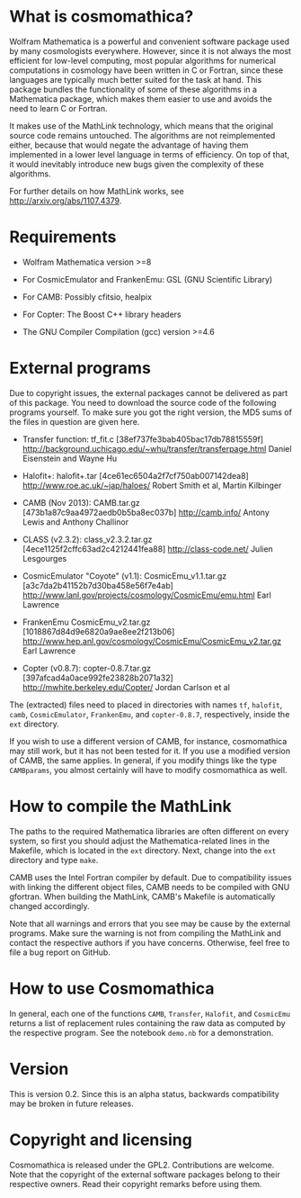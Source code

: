What is cosmomathica?
=====================

Wolfram Mathematica is a powerful and convenient software package used by
many cosmologists everywhere. However, since it is not always the most
efficient for low-level computing, most popular algorithms for numerical
computations in cosmology have been written in C or Fortran, since these
languages are typically much better suited for the task at hand. This
package bundles the functionality of some of these algorithms in
a Mathematica package, which makes them easier to use and avoids the need to
learn C or Fortran.

It makes use of the MathLink technology, which means that the original
source code remains untouched. The algorithms are not reimplemented either,
because that would negate the advantage of having them implemented in
a lower level language in terms of efficiency. On top of that, it would
inevitably introduce new bugs given the complexity of these algorithms.

For further details on how MathLink works, see
http://arxiv.org/abs/1107.4379.



Requirements
============

  * Wolfram Mathematica version >=8

  * For CosmicEmulator and FrankenEmu: GSL (GNU Scientific Library)

  * For CAMB: Possibly cfitsio, healpix

  * For Copter: The Boost C++ library headers

  * The GNU Compiler Compilation (gcc) version >=4.6



External programs
=================

Due to copyright issues, the external packages cannot be delivered as part
of this package. You need to download the source code of the following
programs yourself. To make sure you got the right version, the MD5 sums of
the files in question are given here.

  * Transfer function: 
    tf_fit.c                [38ef737fe3bab405bac17db78815559f]
    http://background.uchicago.edu/~whu/transfer/transferpage.html
    Daniel Eisenstein and Wayne Hu 

  * Halofit+:
    halofit+.tar            [4ce61ec6504a2f7cf750ab007142dea8]
    http://www.roe.ac.uk/~jap/haloes/
    Robert Smith et al, Martin Kilbinger

  * CAMB (Nov 2013):
    CAMB.tar.gz             [473b1a87c9aa4972aedb0b5ba8ec037b]
    http://camb.info/
    Antony Lewis and Anthony Challinor

  * CLASS (v2.3.2):
    class_v2.3.2.tar.gz     [4ece1125f2cffc63ad2c4212441fea88]
    http://class-code.net/
    Julien Lesgourges

  * CosmicEmulator "Coyote" (v1.1):
    CosmicEmu_v1.1.tar.gz   [a3c7da2b41152b7d30ba458e56f7e4ab]  
    http://www.lanl.gov/projects/cosmology/CosmicEmu/emu.html
    Earl Lawrence

  * FrankenEmu
    CosmicEmu_v2.tar.gz     [1018867d84d9e6820a9ae8ee2f213b06]
    http://www.hep.anl.gov/cosmology/CosmicEmu/CosmicEmu_v2.tar.gz
    Earl Lawrence

  * Copter (v0.8.7):
    copter-0.8.7.tar.gz     [397afcad4a0ace992fe23828b2071a32]
    http://mwhite.berkeley.edu/Copter/
    Jordan Carlson et al

The (extracted) files need to placed in directories with names `tf`,
`halofit`, `camb`, `CosmicEmulator`, `FrankenEmu`, and `copter-0.8.7`,
respectively, inside the `ext` directory.

If you wish to use a different version of CAMB, for instance, cosmomathica
may still work, but it has not been tested for it. If you use a modified
version of CAMB, the same applies. In general, if you modify things like the
type `CAMBparams`, you almost certainly will have to modify cosmomathica as
well.


How to compile the MathLink
===========================

The paths to the required Mathematica libraries are often different on every
system, so first you should adjust the Mathematica-related lines in the
Makefile, which is located in the `ext` directory. Next, change into the
`ext` directory and type `make`. 

CAMB uses the Intel Fortran compiler by default. Due to compatibility issues
with linking the different object files, CAMB needs to be compiled with GNU
gfortran. When building the MathLink, CAMB's Makefile is automatically
changed accordingly.

Note that all warnings and errors that you see may be cause by the external
programs. Make sure the warning is not from compiling the MathLink and
contact the respective authors if you have concerns. Otherwise, feel free to
file a bug report on GitHub.


How to use Cosmomathica
=======================

In general, each one of the functions `CAMB`, `Transfer`, `Halofit`, and
`CosmicEmu` returns a list of replacement rules containing the raw data as
computed by the respective program. See the notebook `demo.nb` for
a demonstration. 


Version
=======

This is version 0.2. Since this is an alpha status, backwards compatibility
may be broken in future releases.


Copyright and licensing
=======================

Cosmomathica is released under the GPL2. Contributions are welcome. Note
that the copyright of the external software packages belong to their
respective owners. Read their copyright remarks before using them.
